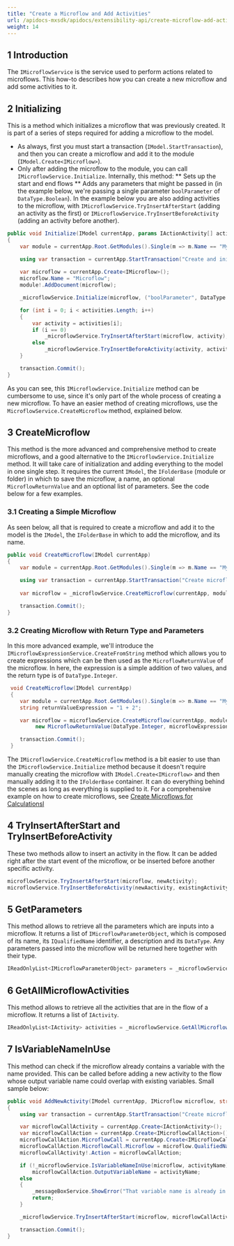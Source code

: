 ```yaml
---
title: "Create a Microflow and Add Activities"
url: /apidocs-mxsdk/apidocs/extensibility-api/create-microflow-add-activities/
weight: 14
---
```


## 1 Introduction

The `IMicroflowService` is the service used to perform actions related to microflows. This how-to describes how you can create a new microflow and add some activities to it.

## 2 Initializing
This is a method which initializes a microflow that was previously created. It is part of a series of steps required for adding a microflow to the model.
* As always, first you must start a transaction (`IModel.StartTransaction`), and then you can create a microflow and add it to the module (`IModel.Create<IMicroflow>`).
* Only after adding the microflow to the module, you can call `IMicroflowService.Initialize`. Internally, this method:
** Sets up the start and end flows
** Adds any parameters that might be passed in (in the example below, we're passing a single parameter `boolParameter` of `DataType.Boolean`).
In the example below you are also adding activities to the microflow, with `IMicroflowService.TryInsertAfterStart` (adding an activity as the first) or `IMicroflowService.TryInsertBeforeActivity` (adding an activity before another).

```csharp
public void Initialize(IModel currentApp, params IActionActivity[] actionActivities)
{
    var module = currentApp.Root.GetModules().Single(m => m.Name == "MyFirstModule");

    using var transaction = currentApp.StartTransaction("Create and initialize microflow");
          
    var microflow = currentApp.Create<IMicroflow>();
    microflow.Name = "Microflow";
    module!.AddDocument(microflow);

    _microflowService.Initialize(microflow, ("boolParameter", DataType.Boolean));

    for (int i = 0; i < activities.Length; i++)
    {
        var activity = activities[i];
        if (i == 0)
            _microflowService.TryInsertAfterStart(microflow, activity);
        else
            _microflowService.TryInsertBeforeActivity(activity, activities[i-1]);
    }

    transaction.Commit();
}
```

As you can see, this `IMicroflowService.Initialize` method can be cumbersome to use, since it's only part of the whole process of creating a new microflow. To have an easier method of creating microflows, use the `MicroflowService.CreateMicroflow` method, explained below.

## 3 CreateMicroflow
This method is the more advanced and comprehensive method to create microflows, and a good alternative to the `IMicroflowService.Initialize` method.
It will take care of initialization and adding everything to the model in one single step. It requires the current `IModel`, the `IFolderBase` (module or folder) in which to save the microflow, a name, an optional `MicroflowReturnValue` and an optional list of parameters. See the code below for a few examples.

### 3.1 Creating a Simple Microflow
As seen below, all that is required to create a microflow and add it to the model is the `IModel`, the `IFolderBase` in which to add the microflow, and its name.

```csharp
public void CreateMicroflow(IModel currentApp)
{
    var module = currentApp.Root.GetModules().Single(m => m.Name == "MyFirstModule");

    using var transaction = currentApp.StartTransaction("Create microflows");
   
    var microflow = _microflowService.CreateMicroflow(currentApp, module, "Microflow");

    transaction.Commit();
}
```

### 3.2 Creating Microflow with Return Type and Parameters
In this more advanced example, we'll introduce the `IMicroflowExpressionService.CreateFromString` method which allows you to create expressions which can be then used as the `MicroflowReturnValue` of the microflow. In here, the expression is a simple addition of two values, and the return type is of `DataType.Integer`.

```csharp
 void CreateMicroflow(IModel currentApp)
 {
    var module = currentApp.Root.GetModules().Single(m => m.Name == "MyFirstModule");    
    string returnValueExpression = "1 + 2";

    var microflow = microflowService.CreateMicroflow(currentApp, module, "Microflow",
         new MicroflowReturnValue(DataType.Integer, microflowExpressionService.CreateFromString(returnValueExpression)));

    transaction.Commit();
 }
```
The `IMicroflowService.CreateMicroflow` method is a bit easier to use than the `IMicroflowService.Initialize` method because it doesn't require manually creating the microflow with `IModel.Create<IMicroflow>` and then manually adding it to the `IFolderBase` container. It can do everything behind the scenes as long as everything is supplied to it. For a comprehensive example on how to create microflows, see [Create Microflows for Calculationsl](/apidocs-mxsdk/apidocs/extensibility-api/create-microflows-for-calculations/)

## 4 TryInsertAfterStart and TryInsertBeforeActivity
These two methods allow to insert an activity in the flow. It can be added right after the start event of the microflow, or be inserted before another specific activity.

```csharp
microflowService.TryInsertAfterStart(microflow, newActivity);
microflowService.TryInsertBeforeActivity(newAactivity, existingActivity);
```

## 5 GetParameters
This method allows to retrieve all the parameters which are inputs into a microflow. It returns a list of `IMicroflowParameterObject`, which is composed of its name, its `IQualifiedName` identifier, a description and its `DataType`. Any parameters passed into the microflow will be returned here together with their type.

```csharp
IReadOnlyList<IMicroflowParameterObject> parameters = _microflowService.GetParameters(microflow);
```

## 6 GetAllMicroflowActivities
This method allows to retrieve all the activities that are in the flow of a microflow. It returns a list of `IActivity`.

```csharp
IReadOnlyList<IActivity> activities = _microflowService.GetAllMicroflowActivities(microflow);
```

## 7 IsVariableNameInUse
This method can check if the microflow already contains a variable with the name provided. This can be called before adding a new activity to the flow whose output variable name could overlap with existing variables. Small sample below:
```csharp
public void AddNewActivity(IModel currentApp, IMicroflow microflow, string activityName)
{
    using var transaction = currentApp.StartTransaction("Create microflows");

    var microflowCallActivity = currentApp.Create<IActionActivity>();
    var microflowCallAction = currentApp.Create<IMicroflowCallAction>();
    microflowCallAction.MicroflowCall = currentApp.Create<IMicroflowCall>();
    microflowCallAction.MicroflowCall.Microflow = microflow.QualifiedName;
    microflowCallActivity!.Action = microflowCallAction;

    if (!_microflowService.IsVariableNameInUse(microflow, activityName))
        microflowCallAction.OutputVariableName = activityName;
    else
    {
        _messageBoxService.ShowError("That variable name is already in use.");
        return;
    }

    _microflowService.TryInsertAfterStart(microflow, microflowCallActivity);

    transaction.Commit();
}
```